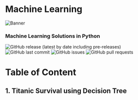 # Machine Learning


<!-- Add banner here -->
![Banner](https://miro.medium.com/max/1400/1*c_fiB-YgbnMl6nntYGBMHQ.jpeg)


<!-- Add buttons here -->
###  Machine Learning Solutions in Python

![GitHub release (latest by date including pre-releases)](https://img.shields.io/github/v/release/navendu-pottekkat/awesome-readme?include_prereleases)
![GitHub last commit](https://img.shields.io/github/last-commit/navendu-pottekkat/awesome-readme)
![GitHub issues](https://img.shields.io/github/issues-raw/navendu-pottekkat/awesome-readme)
![GitHub pull requests](https://img.shields.io/github/issues-pr/navendu-pottekkat/awesome-readme)

# Table of Content

## 1. Titanic Survival using Decision Tree






